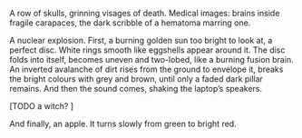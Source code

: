 A row of skulls, grinning visages of death. Medical images: brains inside fragile carapaces, the dark scribble of a hematoma marring one. 

A nuclear explosion. First, a burning golden sun too bright to look at, a perfect disc. White rings smooth like eggshells appear around it. The disc folds into itself, becomes uneven and two-lobed, like a burning fusion brain. An inverted avalanche of dirt rises from the ground to envelope it, breaks the bright colours with grey and brown, until only a faded dark pillar remains. And then the sound comes, shaking the laptop’s speakers.

[TODO a witch? ]

And finally, an apple. It turns slowly from green to bright red.